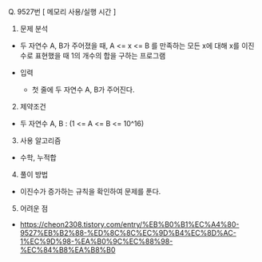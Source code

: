 Q. 9527번 [ 메모리 사용/실행 시간 ]

1. 문제 분석
- 두 자연수 A, B가 주어졌을 때, A <= x <= B 를 만족하는 모든 x에 대해 x를 이진수로 표현했을 때 1의 개수의 합을 구하는 프로그램


- 입력
  - 첫 줄에 두 자연수 A, B가 주어진다.

2. 제약조건
- 두 자연수 A, B : (1 <= A <= B <= 10^16)

3. 사용 알고리즘
- 수학, 누적합

4. 풀이 방법
- 이진수가 증가하는 규칙을 확인하여 문제를 푼다.

5. 어려운 점
- https://cheon2308.tistory.com/entry/%EB%B0%B1%EC%A4%80-9527%EB%B2%88-%ED%8C%8C%EC%9D%B4%EC%8D%AC-1%EC%9D%98-%EA%B0%9C%EC%88%98-%EC%84%B8%EA%B8%B0